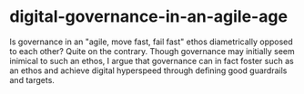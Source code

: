# digital-governance-in-an-agile-age
Is governance in an "agile, move fast, fail fast" ethos diametrically opposed to each other? Quite on the contrary. Though governance may initially seem inimical to such an ethos, I argue that governance can in fact foster such as an ethos and achieve digital hyperspeed through defining good guardrails and targets.
